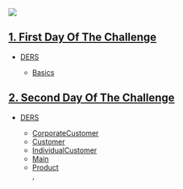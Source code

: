 <a href="https://www.linkpicture.com/view.php?img=LPic6342dfd0d841c12133990"><img src="https://www.linkpicture.com/q/Ekran-1.png" type="image"></a>

<!-- First Day Of The Challenge -->
<h2><a href="https://github.com/bedirhantong/Java_Software_Developer_Training_Camp_2022/tree/master/src/com/Bedirhan/FirstDayOfTheChallenge">1. First Day Of The Challenge </a></h2>
<ul>
    <li><a href="https://github.com/bedirhantong/Java_Software_Developer_Training_Camp_2022/tree/master/src/com/Bedirhan/FirstDayOfTheChallenge/Codes">DERS</a></li>
        <ul>
            <li><a href="https://github.com/bedirhantong/Java_Software_Developer_Training_Camp_2022/blob/master/src/com/Bedirhan/FirstDayOfTheChallenge/Codes/Main.java">Basics</a> </li>
        </ul> 
</ul>

<!-- Second Day Of The Challenge-->
<h2><a href="https://github.com/bedirhantong/Java_Software_Developer_Training_Camp_2022/tree/master/src/com/Bedirhan/SecondDayOfTheChallenge">2. Second Day Of The Challenge </a></h2>
<ul>
    <li><a href="https://github.com/bedirhantong/Java_Software_Developer_Training_Camp_2022/tree/master/src/com/Bedirhan/SecondDayOfTheChallenge/oop1">DERS</a></li>
        <ul>
            <li><a href="https://github.com/bedirhantong/Java_Software_Developer_Training_Camp_2022/blob/master/src/com/Bedirhan/SecondDayOfTheChallenge/oop1/CorporateCustomer.java">CorporateCustomer</a> </li>
            <li><a href="https://github.com/bedirhantong/Java_Software_Developer_Training_Camp_2022/blob/master/src/com/Bedirhan/SecondDayOfTheChallenge/oop1/Customer.java">Customer</a> </li>
            <li><a href="https://github.com/bedirhantong/Java_Software_Developer_Training_Camp_2022/blob/master/src/com/Bedirhan/SecondDayOfTheChallenge/oop1/IndividualCustomer.java">IndividualCustomer</a> </li>
            <li><a href="https://github.com/bedirhantong/Java_Software_Developer_Training_Camp_2022/blob/master/src/com/Bedirhan/SecondDayOfTheChallenge/oop1/Main.java">Main</a> </li>
            <li><a href="https://github.com/bedirhantong/Java_Software_Developer_Training_Camp_2022/blob/master/src/com/Bedirhan/SecondDayOfTheChallenge/oop1/Product.java">Product</a> </li>,
        <ul>
<ul>
    
